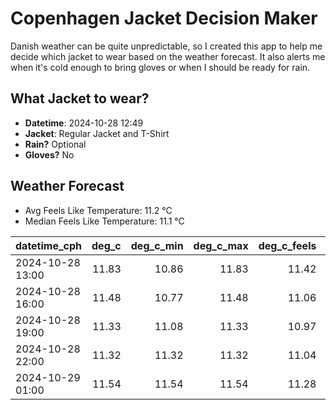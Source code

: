 
# Copenhagen Jacket Decision Maker

Danish weather can be quite unpredictable, so I created this app to help me decide which jacket to wear based on the weather forecast. 
It also alerts me when it's cold enough to bring gloves or when I should be ready for rain.

## What Jacket to wear?

- **Datetime**: 2024-10-28 12:49
- **Jacket**: Regular Jacket and T-Shirt
- **Rain?** Optional
- **Gloves?** No

## Weather Forecast
- Avg Feels Like Temperature: 11.2 °C
- Median Feels Like Temperature: 11.1 °C

| datetime_cph     |   deg_c |   deg_c_min |   deg_c_max |   deg_c_feels | weather   | wind   | rain   |
|:-----------------|--------:|------------:|------------:|--------------:|:----------|:-------|:-------|
| 2024-10-28 13:00 |   11.83 |       10.86 |       11.83 |         11.42 | Rain      | Low    | Low    |
| 2024-10-28 16:00 |   11.48 |       10.77 |       11.48 |         11.06 | Clouds    | Low    | None   |
| 2024-10-28 19:00 |   11.33 |       11.08 |       11.33 |         10.97 | Rain      | Low    | Low    |
| 2024-10-28 22:00 |   11.32 |       11.32 |       11.32 |         11.04 | Clouds    | Low    | None   |
| 2024-10-29 01:00 |   11.54 |       11.54 |       11.54 |         11.28 | Clouds    | Low    | None   |
        